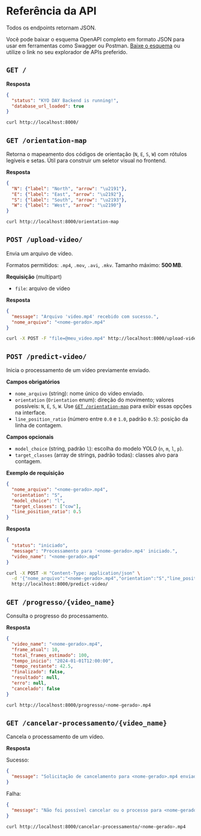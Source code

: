 # Referência da API

Todos os endpoints retornam JSON.

Você pode baixar o esquema OpenAPI completo em formato JSON para usar em
ferramentas como Swagger ou Postman. [Baixe o esquema](../openapi.json) ou
utilize o link no seu explorador de APIs preferido.

## `GET /`
**Resposta**
```json
{
  "status": "KYO DAY Backend is running!",
  "database_url_loaded": true
}
```
```bash
curl http://localhost:8000/
```

## `GET /orientation-map`
Retorna o mapeamento dos códigos de orientação (`N`, `E`, `S`, `W`) com rótulos
legíveis e setas. Útil para construir um seletor visual no frontend.

**Resposta**
```json
{
  "N": {"label": "North", "arrow": "\u2191"},
  "E": {"label": "East", "arrow": "\u2192"},
  "S": {"label": "South", "arrow": "\u2193"},
  "W": {"label": "West", "arrow": "\u2190"}
}
```
```bash
curl http://localhost:8000/orientation-map
```

## `POST /upload-video/`
Envia um arquivo de vídeo.

Formatos permitidos: `.mp4`, `.mov`, `.avi`, `.mkv`. Tamanho máximo: **500 MB**.

**Requisição** (multipart)
- `file`: arquivo de vídeo

**Resposta**
```json
{
  "message": "Arquivo 'video.mp4' recebido com sucesso.",
  "nome_arquivo": "<nome-gerado>.mp4"
}
```
```bash
curl -X POST -F "file=@meu_video.mp4" http://localhost:8000/upload-video/
```

## `POST /predict-video/`
Inicia o processamento de um vídeo previamente enviado.

**Campos obrigatórios**

- `nome_arquivo` (string): nome único do vídeo enviado.
- `orientation` (`Orientation` enum): direção do movimento; valores possíveis: `N`, `E`, `S`, `W`. Use [`GET /orientation-map`](#get-orientation-map) para exibir essas opções na interface.
- `line_position_ratio` (número entre `0.0` e `1.0`, padrão `0.5`): posição da linha de contagem.

**Campos opcionais**

- `model_choice` (string, padrão `l`): escolha do modelo YOLO (`n`, `m`, `l`, `p`).
- `target_classes` (array de strings, padrão todas): classes alvo para contagem.

**Exemplo de requisição**
```json
{
  "nome_arquivo": "<nome-gerado>.mp4",
  "orientation": "S",
  "model_choice": "l",
  "target_classes": ["cow"],
  "line_position_ratio": 0.5
}
```

**Resposta**
```json
{
  "status": "iniciado",
  "message": "Processamento para '<nome-gerado>.mp4' iniciado.",
  "video_name": "<nome-gerado>.mp4"
}
```
```bash
curl -X POST -H "Content-Type: application/json" \
  -d '{"nome_arquivo":"<nome-gerado>.mp4","orientation":"S","line_position_ratio":0.5}' \
  http://localhost:8000/predict-video/
```

## `GET /progresso/{video_name}`
Consulta o progresso do processamento.

**Resposta**
```json
{
  "video_name": "<nome-gerado>.mp4",
  "frame_atual": 10,
  "total_frames_estimado": 100,
  "tempo_inicio": "2024-01-01T12:00:00",
  "tempo_restante": 42.5,
  "finalizado": false,
  "resultado": null,
  "erro": null,
  "cancelado": false
}
```
```bash
curl http://localhost:8000/progresso/<nome-gerado>.mp4
```

## `GET /cancelar-processamento/{video_name}`
Cancela o processamento de um vídeo.

**Resposta**

Sucesso:
```json
{
  "message": "Solicitação de cancelamento para <nome-gerado>.mp4 enviada."
}
```

Falha:
```json
{
  "message": "Não foi possível cancelar ou o processo para <nome-gerado>.mp4 não está ativo."
}
```
```bash
curl http://localhost:8000/cancelar-processamento/<nome-gerado>.mp4
```
